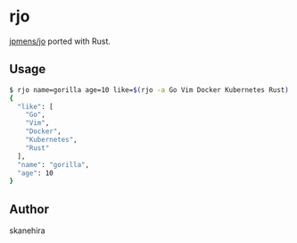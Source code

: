 # rjo
[jpmens/jo](https://github.com/jpmens/jo) ported with Rust.

## Usage
```sh
$ rjo name=gorilla age=10 like=$(rjo -a Go Vim Docker Kubernetes Rust) | jq
{
  "like": [
    "Go",
    "Vim",
    "Docker",
    "Kubernetes",
    "Rust"
  ],
  "name": "gorilla",
  "age": 10
}
```

## Author
skanehira
